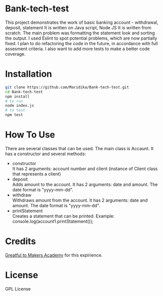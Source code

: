 # Bank-tech-test

This project demonstrates the work of basic banking account - withdrawal, deposit, statement 
It is written on Java script, Node JS
It is written from scratch. The main problem was formatting the statement look and sorting the output. I used Eslint to spot potential problems, which are now partially fixed.
I plan to do refactoring the code in the future, in accordance with full assesment criteria.
I also want to add more tests to make a better code coverage.

# Installation
``` bash
git clone https://github.com/Maridika/Bank-tech-test.git
cd Bank-tech-test
npm install
# to run
node index.js
# to test
npm test
```

# How To Use

There are several classes that can be used. The main class is Accaunt. It has a constructor and several methods:
- constructor <br>
It has 2 arguments: account number and client (instance of Client class that represents a client)
- deposit <br>
Adds amount to the account. It has 2 arguments: date and amount. The date format is "yyyy-mm-dd".
- withdraw <br>
Withdraws amount from the account. It has 2 arguments: date and amount. The date format is "yyyy-mm-dd".
- printStatement <br>
Creates a statement that can be printed. Example: console.log(account1.printStatement());

# Credits
[Greatful to Makers Academy](https://github.com/enterprises/makers-academy) for this expirience.

# License
GPL License
